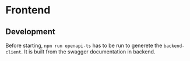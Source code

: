 # Frontend
## Development
Before starting, `npm run openapi-ts` has to be run to generete the `backend-client`. It is built from the swagger documentation in backend.